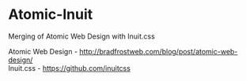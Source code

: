 Atomic-Inuit
============

Merging of Atomic Web Design with Inuit.css

Atomic Web Design - http://bradfrostweb.com/blog/post/atomic-web-design/    
Inuit.css - https://github.com/inuitcss
